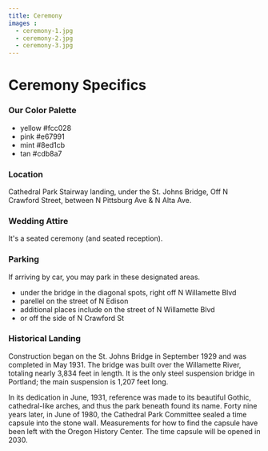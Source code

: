 ```yaml
---
title: Ceremony
images :
  - ceremony-1.jpg
  - ceremony-2.jpg
  - ceremony-3.jpg
---
```


# Ceremony Specifics

### Our Color Palette


* yellow #fcc028
* pink #e67991
* mint #8ed1cb
* tan #cdb8a7

### Location

Cathedral Park Stairway landing, under the St. Johns Bridge,
Off N Crawford Street, between N Pittsburg Ave & N Alta Ave.

### Wedding Attire

It's a seated ceremony (and seated reception).


### Parking

If arriving by car, you may park in these designated areas.

* under the bridge in the diagonal spots, right off N Willamette Blvd
* parellel on the street of N Edison
* additional places include on the street of N Willamette Blvd
* or off the side of N Crawford St

### Historical Landing

Construction began on the St. Johns Bridge in September 1929 and was
completed in May 1931. The bridge was built over the Willamette River,
totaling nearly 3,834 feet in length. It is the only steel suspension bridge
in Portland; the main suspension is 1,207 feet long.

In its dedication in June, 1931, reference was made to its beautiful Gothic,
cathedral-like arches, and thus the park beneath found its name. Forty nine
years later, in June of 1980, the Cathedral Park Committee sealed a time
capsule into the stone wall. Measurements for how to find the capsule have
been left with the Oregon History Center. The time capsule will be opened in 2030.
